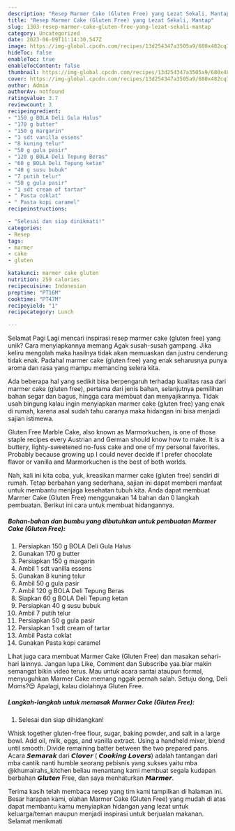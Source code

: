 ```yaml
---
description: "Resep Marmer Cake (Gluten Free) yang Lezat Sekali, Mantap"
title: "Resep Marmer Cake (Gluten Free) yang Lezat Sekali, Mantap"
slug: 1303-resep-marmer-cake-gluten-free-yang-lezat-sekali-mantap
category: Uncategorized
date: 2023-06-09T11:14:30.547Z
image: https://img-global.cpcdn.com/recipes/13d254347a3505a9/680x482cq70/marmer-cake-gluten-free-foto-resep-utama.jpg
hideToc: false
enableToc: true
enableTocContent: false
thumbnail: https://img-global.cpcdn.com/recipes/13d254347a3505a9/680x482cq70/marmer-cake-gluten-free-foto-resep-utama.jpg
cover: https://img-global.cpcdn.com/recipes/13d254347a3505a9/680x482cq70/marmer-cake-gluten-free-foto-resep-utama.jpg
author: Admin
authorAv: notfound
ratingvalue: 3.7
reviewcount: 3
recipeingredient:
- "150 g BOLA Deli Gula Halus"
- "170 g butter"
- "150 g margarin"
- "1 sdt vanilla essens"
- "8 kuning telur"
- "50 g gula pasir"
- "120 g BOLA Deli Tepung Beras"
- "60 g BOLA Deli Tepung ketan"
- "40 g susu bubuk"
- "7 putih telur"
- "50 g gula pasir"
- "1 sdt cream of tartar"
- " Pasta coklat"
- " Pasta kopi caramel"
recipeinstructions:

- "Selesai dan siap dinikmati!"
categories:
- Resep
tags:
- marmer
- cake
- gluten

katakunci: marmer cake gluten 
nutrition: 259 calories
recipecuisine: Indonesian
preptime: "PT16M"
cooktime: "PT47M"
recipeyield: "1"
recipecategory: Lunch

---
```



Selamat Pagi Lagi mencari inspirasi resep marmer cake (gluten free) yang unik? Cara menyiapkannya memang Agak susah-susah gampang. Jika keliru mengolah maka hasilnya tidak akan memuaskan dan justru cenderung tidak enak. Padahal marmer cake (gluten free) yang enak seharusnya punya aroma dan rasa yang mampu memancing selera kita.


Ada beberapa hal yang sedikit bisa berpengaruh terhadap kualitas rasa dari marmer cake (gluten free), pertama dari jenis bahan, selanjutnya pemilihan bahan segar dan bagus, hingga cara membuat dan menyajikannya. Tidak usah bingung kalau ingin menyiapkan marmer cake (gluten free) yang enak di rumah, karena asal sudah tahu caranya maka hidangan ini bisa menjadi sajian istimewa.

Gluten Free Marble Cake, also known as Marmorkuchen, is one of those staple recipes every Austrian and German should know how to make. It is a buttery, lighty-sweetened no-fuss cake and one of my personal favorites. Probably because growing up I could never decide if I prefer chocolate flavor or vanilla and Marmorkuchen is the best of both worlds.


Nah, kali ini kita coba, yuk, kreasikan marmer cake (gluten free) sendiri di rumah. Tetap berbahan yang sederhana, sajian ini dapat memberi manfaat untuk membantu menjaga kesehatan tubuh kita. Anda dapat membuat Marmer Cake (Gluten Free) menggunakan 14 bahan dan 0 langkah pembuatan. Berikut ini cara untuk membuat hidangannya.

<!--inarticleads1-->

##### Bahan-bahan dan bumbu yang dibutuhkan untuk pembuatan Marmer Cake (Gluten Free):

1. Persiapkan 150 g BOLA Deli Gula Halus
1. Gunakan 170 g butter
1. Persiapkan 150 g margarin
1. Ambil 1 sdt vanilla essens
1. Gunakan 8 kuning telur
1. Ambil 50 g gula pasir
1. Ambil 120 g BOLA Deli Tepung Beras
1. Siapkan 60 g BOLA Deli Tepung ketan
1. Persiapkan 40 g susu bubuk
1. Ambil 7 putih telur
1. Persiapkan 50 g gula pasir
1. Persiapkan 1 sdt cream of tartar
1. Ambil  Pasta coklat
1. Gunakan  Pasta kopi caramel


Lihat juga cara membuat Marmer Cake (Gluten Free) dan masakan sehari-hari lainnya. Jangan lupa Like, Comment dan Subscribe yaa.biar makin semangat bikin video terus. Mau untuk acara santai ataupun formal, menyuguhkan Marmer Cake memang nggak pernah salah. Setuju dong, Deli Moms?😍 Apalagi, kalau diolahnya Gluten Free. 

<!--inarticleads2-->

##### Langkah-langkah untuk memasak Marmer Cake (Gluten Free):


1. Selesai dan siap dihidangkan!

Whisk together gluten-free flour, sugar, baking powder, and salt in a large bowl. Add oil, milk, eggs, and vanilla extract. Using a handheld mixer, blend until smooth. Divide remaining batter between the two prepared pans. Acara 𝙎𝙚𝙢𝙖𝙧𝙖𝙠 dari 𝘾𝙡𝙤𝙫𝙚𝙧 ( 𝘾𝙤𝙤𝙠𝙞𝙣𝙜 𝙇𝙤𝙫𝙚𝙧𝙨) adalah tantangan dari mba cantik nanti humble seorang pebisnis yang sukses yaitu mba @khumairahs_kitchen beliau menantang kami membuat segala kudapan berbahan 𝙂𝙡𝙪𝙩𝙚𝙣 Free, dan saya menhaturkan 𝙈𝙖𝙧𝙢𝙚𝙧. 

Terima kasih telah membaca resep yang tim kami tampilkan di halaman ini. Besar harapan kami, olahan Marmer Cake (Gluten Free) yang mudah di atas dapat membantu kamu menyiapkan hidangan yang lezat untuk keluarga/teman maupun menjadi inspirasi untuk berjualan makanan. Selamat menikmati
